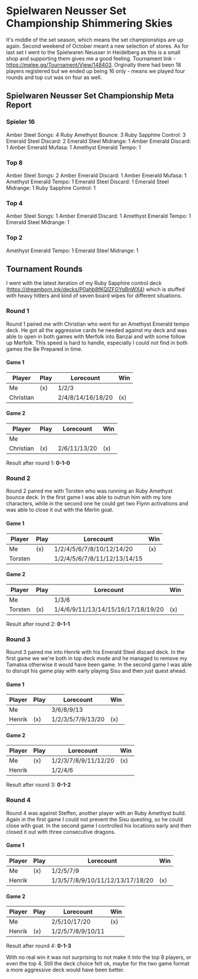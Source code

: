 # Spielwaren Neusser Set Championship Shimmering Skies

It's middle of the set season, which means the set championships are up again. Second weekend of October meant a new selection of stores. As for last set I went to the Spielwaren Neusser in Heidelberg as this is a small shop and supporting them gives me a good feeling. Tournament link - https://melee.gg/Tournament/View/148403. Orginally there had been 18 players registered but we ended up being 16 only - means we played four rounds and top cut was on four as well.

## Spielwaren Neusser Set Championship Meta Report

### Spieler 16

Amber Steel Songs: 4
Ruby Amethyst Bounce: 3
Ruby Sapphire Control: 3
Emerald Steel Discard: 2
Emerald Steel Midrange: 1
Amber Emerald Discard: 1
Amber Emerald Mufasa: 1
Amethyst Emerald Tempo: 1

### Top 8

Amber Steel Songs: 2
Amber Emerald Discard: 1
Amber Emerald Mufasa: 1
Amethyst Emerald Tempo: 1
Emerald Steel Discard: 1
Emerald Steel Midrange: 1
Ruby Sapphire Control: 1

### Top 4

Amber Steel Songs: 1
Amber Emerald Discard: 1
Amethyst Emerald Tempo: 1
Emerald Steel Midrange: 1

### Top 2

Amethyst Emerald Tempo: 1
Emerald Steel Midrange: 1

## Tournament Rounds

I went with the latest iteration of my Ruby Sapphire control deck (https://dreamborn.ink/decks/P0ahb8fKQlZFGYqBnWX4) which is stuffed with heavy hitters and kind of seven board wipes for different situations.

### Round 1

Round 1 paired me with Christian who went for an Amethyst Emerald tempo deck. He got all the aggressive cards he needed against my deck and was able to open in both games with Merfolk into Banzai and with some follow up Merfolk. This speed is hard to handle, especially I could not find in both games the Be Prepared in time.

#### Game 1

| Player    | Play | Lorecount         | Win |
| --------- | ---- | ----------------- | --- |
| Me        | (x)  | 1/2/3             |     |
| Christian |      | 2/4/8/14/16/18/20 | (x) |

#### Game 2

| Player    | Play | Lorecount    | Win |
| --------- | ---- | ------------ | --- |
| Me        |      |              |     |
| Christian | (x)  | 2/6/11/13/20 | (x) |

Result after round 1: **0-1-0**

### Round 2

Round 2 paired me with Torsten who was running an Ruby Amethyst bounce deck. In the first game I was able to outrun him with my lore characters, while in the second one he could get two Flynn activations and was able to close it out with the Merlin goat.

#### Game 1

| Player  | Play | Lorecount                    | Win |
| ------- | ---- | ---------------------------- | --- |
| Me      | (x)  | 1/2/4/5/6/7/8/10/12/14/20    | (x) |
| Torsten |      | 1/2/4/5/6/7/8/11/12/13/14/15 |     |

#### Game 2

| Player  | Play | Lorecount                          | Win |
| ------- | ---- | ---------------------------------- | --- |
| Me      |      | 1/3/6                              |     |
| Torsten | (x)  | 1/4/6/9/11/13/14/15/16/17/18/19/20 | (x) |

Result after round 2: **0-1-1**

### Round 3

Round 3 paired me into Henrik with his Emerald Steel discard deck. In the first game we we're both in top deck mode and he managed to remove my Tamatoa otherwise it would have been game. In the second game I was able to disrupt his game play with early playing Sisu and then just quest ahead.

#### Game 1

| Player | Play | Lorecount         | Win |
| ------ | ---- | ----------------- | --- |
| Me     |      | 3/6/8/9/13        |     |
| Henrik | (x)  | 1/2/3/5/7/9/13/20 | (x) |

#### Game 2

| Player | Play | Lorecount            | Win |
| ------ | ---- | -------------------- | --- |
| Me     | (x)  | 1/2/3/7/8/9/11/12/20 | (x) |
| Henrik |      | 1/2/4/6              |     |

Result after round 3: **0-1-2**

### Round 4

Round 4 was against Steffen, another player with an Ruby Amethyst build. Again in the first game I could not prevent the Sisu questing, so he could close with goat. In the second game I controlled his locations early and then closed it out with three consecutive dragons.

#### Game 1

| Player | Play | Lorecount                        | Win |
| ------ | ---- | -------------------------------- | --- |
| Me     | (x)  | 1/2/5/7/9                        |     |
| Henrik |      | 1/3/5/7/8/9/10/11/12/13/17/18/20 | (x) |

#### Game 2

| Player | Play | Lorecount         | Win |
| ------ | ---- | ----------------- | --- |
| Me     |      | 2/5/10/17/20      | (x) |
| Henrik | (x)  | 1/2/5/7/8/9/10/11 |     |

Result after round 4: **0-1-3**

With no real win it was not surprising to not make it into the top 8 players, or even the top 4. Still the deck choice felt ok, maybe for the two game format a more aggressive deck would have been better.
